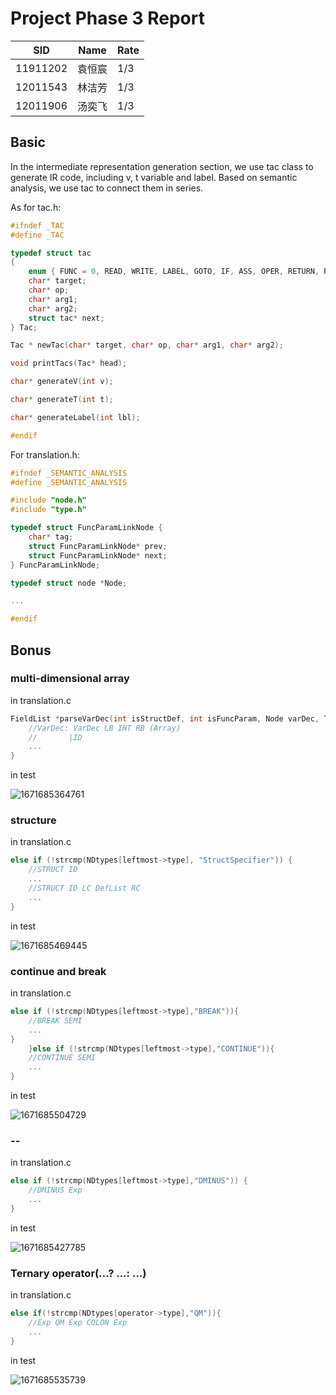 # Project Phase 3 Report

| SID      | Name   | Rate |
| -------- | ------ | ---- |
| 11911202 | 袁恒宸 | 1/3  |
| 12011543 | 林洁芳 | 1/3  |
| 12011906 | 汤奕飞 | 1/3  |

## Basic

In the intermediate representation generation section, we use tac class to generate IR code, including v, t variable and label. Based on semantic analysis, we use tac to connect them in series.

As for tac.h:

```c
#ifndef _TAC
#define _TAC

typedef struct tac
{
    enum { FUNC = 0, READ, WRITE, LABEL, GOTO, IF, ASS, OPER, RETURN, PARAM, ARG, DEC} title;
    char* target;
    char* op;
    char* arg1;
    char* arg2;
    struct tac* next;
} Tac;

Tac * newTac(char* target, char* op, char* arg1, char* arg2);

void printTacs(Tac* head);

char* generateV(int v);

char* generateT(int t);

char* generateLabel(int lbl);

#endif
```

For translation.h:

```c
#ifndef _SEMANTIC_ANALYSIS
#define _SEMANTIC_ANALYSIS

#include "node.h"
#include "type.h"

typedef struct FuncParamLinkNode {
    char* tag;
    struct FuncParamLinkNode* prev;
    struct FuncParamLinkNode* next;
} FuncParamLinkNode;

typedef struct node *Node;

...

#endif
```

## Bonus

### multi-dimensional array

in translation.c

```c
FieldList *parseVarDec(int isStructDef, int isFuncParam, Node varDec, Type *type) {
    //VarDec: VarDec LB INT RB (Array)
    //       |ID
    ...
}
```

in test

![1671685364761](images/1671685364761.png)

### structure

in translation.c

```c
else if (!strcmp(NDtypes[leftmost->type], "StructSpecifier")) {
    //STRUCT ID
    ...
    //STRUCT ID LC DefList RC
    ...
}
```

in test

![1671685469445](images/1671685469445.png)

### continue and break

in translation.c

```c
else if (!strcmp(NDtypes[leftmost->type],"BREAK")){
    //BREAK SEMI
    ...
}
    }else if (!strcmp(NDtypes[leftmost->type],"CONTINUE")){
    //CONTINUE SEMI
    ...
}
```

in test

![1671685504729](images/1671685504729.png)

### --

in translation.c

```c
else if (!strcmp(NDtypes[leftmost->type],"DMINUS")) {
    //DMINUS Exp
    ...
}
```

in test

![1671685427785](images/1671685427785.png)

### Ternary operator(...? ...: ...)

in translation.c

```c
else if(!strcmp(NDtypes[operator->type],"QM")){
    //Exp QM Exp COLON Exp
    ...
}
```

in test

![1671685535739](images/1671685535739.png)